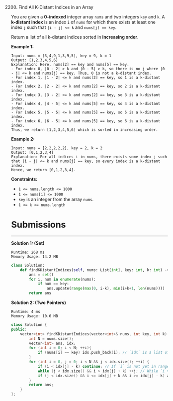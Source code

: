 2200. Find All K-Distant Indices in an Array

You are given a **0-indexed** integer array `nums` and two integers `key` and `k`. A **k-distant index** is an index `i` of `nums` for which there exists at least one index `j` such that `|i - j| <= k` and `nums[j] == key`.

Return a list of all k-distant indices sorted in **increasing order**.

 

**Example 1:**
```
Input: nums = [3,4,9,1,3,9,5], key = 9, k = 1
Output: [1,2,3,4,5,6]
Explanation: Here, nums[2] == key and nums[5] == key.
- For index 0, |0 - 2| > k and |0 - 5| > k, so there is no j where |0 - j| <= k and nums[j] == key. Thus, 0 is not a k-distant index.
- For index 1, |1 - 2| <= k and nums[2] == key, so 1 is a k-distant index.
- For index 2, |2 - 2| <= k and nums[2] == key, so 2 is a k-distant index.
- For index 3, |3 - 2| <= k and nums[2] == key, so 3 is a k-distant index.
- For index 4, |4 - 5| <= k and nums[5] == key, so 4 is a k-distant index.
- For index 5, |5 - 5| <= k and nums[5] == key, so 5 is a k-distant index.
- For index 6, |6 - 5| <= k and nums[5] == key, so 6 is a k-distant index.
Thus, we return [1,2,3,4,5,6] which is sorted in increasing order. 
```

**Example 2:**
```
Input: nums = [2,2,2,2,2], key = 2, k = 2
Output: [0,1,2,3,4]
Explanation: For all indices i in nums, there exists some index j such that |i - j| <= k and nums[j] == key, so every index is a k-distant index. 
Hence, we return [0,1,2,3,4].
```

**Constraints:**

* `1 <= nums.length <= 1000`
* `1 <= nums[i] <= 1000`
* `key` is an integer from the array `nums`.
* `1 <= k <= nums.length`

# Submissions
---
**Solution 1: (Set)**
```
Runtime: 268 ms
Memory Usage: 14.2 MB
```
```python
class Solution:
    def findKDistantIndices(self, nums: List[int], key: int, k: int) -> List[int]:
        ans = set()
        for i, num in enumerate(nums):
            if num == key:
                ans.update(range(max(0, i-k), min(i+k+1, len(nums))))
        return ans
```

**Solution 2: (Two Pointers)**
```
Runtime: 4 ms
Memory Usage: 10.6 MB
```
```c++
class Solution {
public:
    vector<int> findKDistantIndices(vector<int>& nums, int key, int k) {
        int N = nums.size();
        vector<int> ans, idx;
        for (int i = 0; i < N; ++i){
            if (nums[i] == key) idx.push_back(i); // `idx` is a list of indices whose corresponding value is `key`.
        }
        for (int i = 0, j = 0; i < N && j < idx.size(); ++i) {
            if (i < idx[j] - k) continue; // If `i` is not yet in range of the next `key` element at `idx[j]`, skip.
            while (j < idx.size() && i > idx[j] + k) ++j; // While `i > idx[j] + k`, keep incrementing `j` to bring `idx[j]` in range of `i`.
            if (j < idx.size() && i <= idx[j] + k && i >= idx[j] - k) ans.push_back(i); // add `i` to the answer if `idx[j] - k <= i <= idx[j] + k`.
        }
        return ans;
    }
};
```

